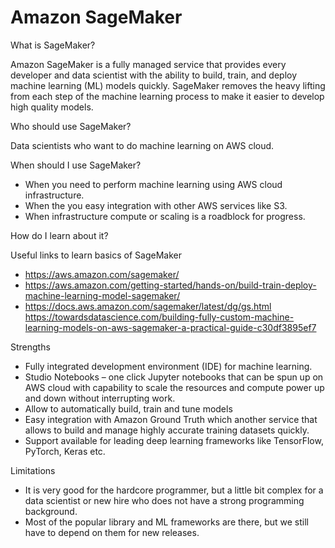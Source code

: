 # Amazon SageMaker

What is SageMaker?

Amazon SageMaker is a fully managed service that provides every developer and data scientist with the ability to build, train, and deploy machine learning (ML) models quickly. SageMaker removes the heavy lifting from each step of the machine learning process to make it easier to develop high quality models.

Who should use SageMaker?

Data scientists who want to do machine learning on AWS cloud.

When should I use SageMaker?

- When you need to perform machine learning using AWS cloud infrastructure.
- When the you easy integration with other AWS services like S3.
- When infrastructure compute or scaling is a roadblock for progress.

How do I learn about it?

Useful links to learn basics of SageMaker

- https://aws.amazon.com/sagemaker/
- https://aws.amazon.com/getting-started/hands-on/build-train-deploy-machine-learning-model-sagemaker/
- https://docs.aws.amazon.com/sagemaker/latest/dg/gs.html https://towardsdatascience.com/building-fully-custom-machine-learning-models-on-aws-sagemaker-a-practical-guide-c30df3895ef7

Strengths

- Fully integrated development environment (IDE) for machine learning.
- Studio Notebooks – one click Jupyter notebooks that can be spun up on AWS cloud with capability to scale the resources and compute power up and down without interrupting work.
- Allow to automatically build, train and tune models
- Easy integration with Amazon Ground Truth which another service that allows to build and manage highly accurate training datasets quickly.
- Support available for leading deep learning frameworks like TensorFlow, PyTorch, Keras etc.

Limitations

- It is very good for the hardcore programmer, but a little bit complex for a data scientist or new hire who does not have a strong programming background.
- Most of the popular library and ML frameworks are there, but we still have to depend on them for new releases.

